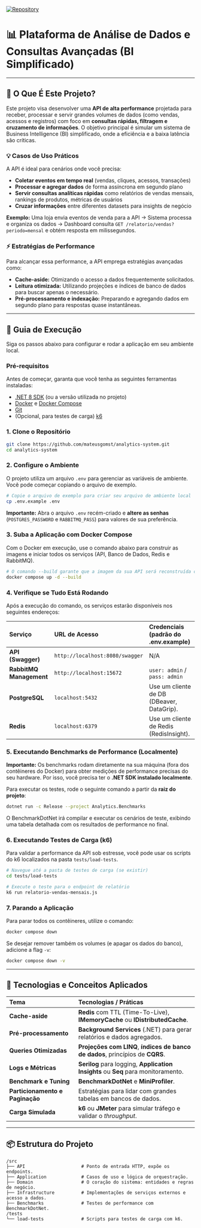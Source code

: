 [![Repository](https://img.shields.io/badge/GitHub-analytics--system-blue?logo=github)](https://github.com/mateusgomst/analytics-system)

# 📊 Plataforma de Análise de Dados e Consultas Avançadas (BI Simplificado)

-----

## 🎯 O Que É Este Projeto?

Este projeto visa desenvolver uma **API de alta performance** projetada para receber, processar e servir grandes volumes de dados (como vendas, acessos e registros) com foco em **consultas rápidas, filtragem e cruzamento de informações**. O objetivo principal é simular um sistema de Business Intelligence (BI) simplificado, onde a eficiência e a baixa latência são críticas.

### 💡 Casos de Uso Práticos

A API é ideal para cenários onde você precisa:

- **Coletar eventos em tempo real** (vendas, cliques, acessos, transações)
- **Processar e agregar dados** de forma assíncrona em segundo plano
- **Servir consultas analíticas rápidas** como relatórios de vendas mensais, rankings de produtos, métricas de usuários
- **Cruzar informações** entre diferentes datasets para insights de negócio

**Exemplo:** Uma loja envia eventos de venda para a API → Sistema processa e organiza os dados → Dashboard consulta `GET /relatorio/vendas?periodo=mensal` e obtém resposta em milissegundos.

### ⚡ Estratégias de Performance

Para alcançar essa performance, a API emprega estratégias avançadas como:

- **Cache-aside:** Otimizando o acesso a dados frequentemente solicitados.
- **Leitura otimizada:** Utilizando projeções e índices de banco de dados para buscar apenas o necessário.
- **Pré-processamento e indexação:** Preparando e agregando dados em segundo plano para respostas quase instantâneas.

-----

## 🚀 Guia de Execução

Siga os passos abaixo para configurar e rodar a aplicação em seu ambiente local.

### Pré-requisitos

Antes de começar, garanta que você tenha as seguintes ferramentas instaladas:

* [.NET 8 SDK](https://dotnet.microsoft.com/download/dotnet/8.0) (ou a versão utilizada no projeto)
* [Docker](https://www.docker.com/products/docker-desktop/) e [Docker Compose](https://docs.docker.com/compose/install/)
* [Git](https://git-scm.com/downloads/)
* (Opcional, para testes de carga) [k6](https://k6.io/docs/getting-started/installation/)

### 1. Clone o Repositório

```bash
git clone https://github.com/mateusgomst/analytics-system.git
cd analytics-system
```

### 2. Configure o Ambiente

O projeto utiliza um arquivo `.env` para gerenciar as variáveis de ambiente. Você pode começar copiando o arquivo de exemplo.

```bash
# Copie o arquivo de exemplo para criar seu arquivo de ambiente local
cp .env.example .env
```

**Importante:** Abra o arquivo `.env` recém-criado e **altere as senhas** (`POSTGRES_PASSWORD` e `RABBITMQ_PASS`) para valores de sua preferência.

### 3. Suba a Aplicação com Docker Compose

Com o Docker em execução, use o comando abaixo para construir as imagens e iniciar todos os serviços (API, Banco de Dados, Redis e RabbitMQ).

```bash
# O comando --build garante que a imagem da sua API será reconstruída caso haja mudanças no código.
docker compose up -d --build
```

### 4. Verifique se Tudo Está Rodando

Após a execução do comando, os serviços estarão disponíveis nos seguintes endereços:

| Serviço | URL de Acesso | Credenciais (padrão do .env.example) |
|:---|:---|:---|
| **API (Swagger)** | `http://localhost:8080/swagger` | N/A |
| **RabbitMQ Management** | `http://localhost:15672` | `user: admin` / `pass: admin` |
| **PostgreSQL** | `localhost:5432` | Use um cliente de DB (DBeaver, DataGrip). |
| **Redis** | `localhost:6379` | Use um cliente de Redis (RedisInsight). |

### 5. Executando Benchmarks de Performance (Localmente)

**Importante:** Os benchmarks rodam diretamente na sua máquina (fora dos contêineres do Docker) para obter medições de performance precisas do seu hardware. Por isso, você precisa ter o **.NET SDK instalado localmente**.

Para executar os testes, rode o seguinte comando a partir da **raiz do projeto**:

```bash
dotnet run -c Release --project Analytics.Benchmarks
```

O BenchmarkDotNet irá compilar e executar os cenários de teste, exibindo uma tabela detalhada com os resultados de performance no final.

### 6. Executando Testes de Carga (k6)

Para validar a performance da API sob estresse, você pode usar os scripts do k6 localizados na pasta `tests/load-tests`.

```bash
# Navegue até a pasta de testes de carga (se existir)
cd tests/load-tests

# Execute o teste para o endpoint de relatório
k6 run relatorio-vendas-mensais.js
```

### 7. Parando a Aplicação

Para parar todos os contêineres, utilize o comando:

```bash
docker compose down
```

Se desejar remover também os volumes (e apagar os dados do banco), adicione a flag `-v`:

```bash
docker compose down -v
```

-----

## 🧠 Tecnologias e Conceitos Aplicados

| Tema | Tecnologias / Práticas |
|:---|:---|
| **Cache-aside** | **Redis** com TTL (Time-To-Live), **IMemoryCache** ou **IDistributedCache**. |
| **Pré-processamento** | **Background Services** (.NET) para gerar relatórios e dados agregados. |
| **Queries Otimizadas** | **Projeções com LINQ**, **índices de banco de dados**, princípios de **CQRS**. |
| **Logs e Métricas** | **Serilog** para logging, **Application Insights** ou **Seq** para monitoramento. |
| **Benchmark e Tuning** | **BenchmarkDotNet** e **MiniProfiler**. |
| **Particionamento e Paginação** | Estratégias para lidar com grandes tabelas em bancos de dados. |
| **Carga Simulada** | **k6** ou **JMeter** para simular tráfego e validar o *throughput*. |

-----

## 📦 Estrutura do Projeto

```
/src
├── API                     # Ponto de entrada HTTP, expõe os endpoints.
├── Application             # Casos de uso e lógica de orquestração.
├── Domain                  # O coração do sistema: entidades e regras de negócio.
├── Infrastructure          # Implementações de serviços externos e acesso a dados.
├── Benchmarks              # Testes de performance com BenchmarkDotNet.
/tests
└── load-tests              # Scripts para testes de carga com k6.
```